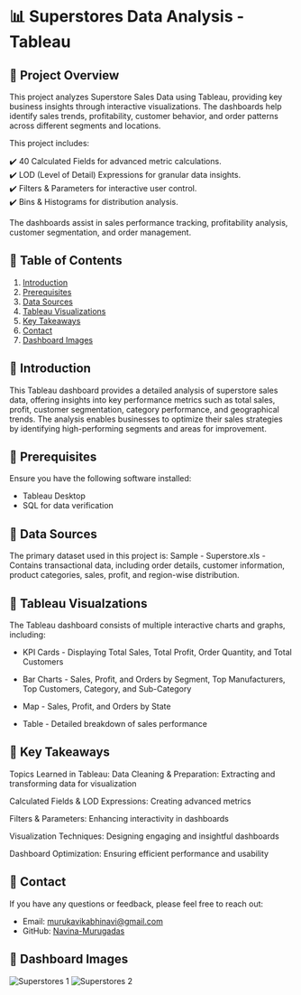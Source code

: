 # 📊 Superstores Data Analysis - Tableau

## 📌 Project Overview

This project analyzes Superstore Sales Data using Tableau, providing key business insights through interactive visualizations. The dashboards help identify sales trends, profitability, customer behavior, and order patterns across different segments and locations.

This project includes:

✔️ 40 Calculated Fields for advanced metric calculations.  
✔️ LOD (Level of Detail) Expressions for granular data insights.  
✔️ Filters & Parameters for interactive user control.  
✔️ Bins & Histograms for distribution analysis.  

The dashboards assist in sales performance tracking, profitability analysis, customer segmentation, and order management.

## 📌 Table of Contents

1. [Introduction](#introduction)  
4. [Prerequisites](#prerequisites)  
5. [Data Sources](#data-sources)   
7. [Tableau Visualizations](#tableau-visualizations)  
10. [Key Takeaways](#key-takeaways)  
11. [Contact](#contact)  
12. [Dashboard Images](#dashboard-images)  

## 📌 Introduction

This Tableau dashboard provides a detailed analysis of superstore sales data, offering insights into key performance metrics such as total sales, profit, customer segmentation, category performance, and geographical trends. The analysis enables businesses to optimize their sales strategies by identifying high-performing segments and areas for improvement.

## 📌 Prerequisites
Ensure you have the following software installed:
- Tableau Desktop
- SQL for data verification

## 📌 Data Sources
The primary dataset used in this project is:
Sample - Superstore.xls - Contains transactional data, including order details, customer information, product categories, sales, profit, and region-wise distribution.

## 📌 Tableau Visualzations
The Tableau dashboard consists of multiple interactive charts and graphs, including:

- KPI Cards - Displaying Total Sales, Total Profit, Order Quantity, and Total Customers

- Bar Charts - Sales, Profit, and Orders by Segment, Top Manufacturers, Top Customers, Category, and Sub-Category

- Map - Sales, Profit, and Orders by State

- Table - Detailed breakdown of sales performance


## 📌 Key Takeaways
Topics Learned in Tableau:
Data Cleaning & Preparation: Extracting and transforming data for visualization

Calculated Fields & LOD Expressions: Creating advanced metrics

Filters & Parameters: Enhancing interactivity in dashboards

Visualization Techniques: Designing engaging and insightful dashboards

Dashboard Optimization: Ensuring efficient performance and usability

## 📌 Contact
If you have any questions or feedback, please feel free to reach out:
- Email: [murukavikabhinavi@gmail.com](mailto:murukavikabhinavi@gmail.com)
- GitHub: [Navina-Murugadas](https://github.com/Navina-Murugadas)

## 📌 Dashboard Images
![Superstores 1](https://github.com/user-attachments/assets/cb219e27-6d8a-481d-be25-feb1f3bc8be8)
![Superstores 2](https://github.com/user-attachments/assets/1fffc11d-cbf7-4c7f-abcd-ba846300d717)


